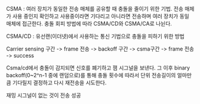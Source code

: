 CSMA : 여러 장치가 동일한 전송 매체를 공유할 때 충돌을 줄이기 위한 기법. 전송 매체가 사용 중인지 확인하고 사용중이라면 기다리고 아니라면 전송하며 여러 장치가 동일 매체에 접근한다. 충돌 회피 방법에 따라 CSMA/CD와 CSMA/CA로 나뉜다.

CSMA/CD : 유선랜(이더넷)에서 사용하는 통신 기법으로 충돌을 피하기 위한 방법

Carrier sensing 구간 -> frame 전송 -> backoff 구간 -> csma구간 ->  frame 전송 -> success

Csma/cd에서 충돌이 감지되면 신호를 폐기하고 잼 시그널을 보낸다. 그 이후 binary backoff(0~2^n-1 중에 랜덤으로)를 통해 충돌 횟수에 따라서 단위 전송길이의 얼마만큼 기다릴지 결정하고 다시 재전송을 시도한다.

재밍 시그널이 없는 것이 전송 성공